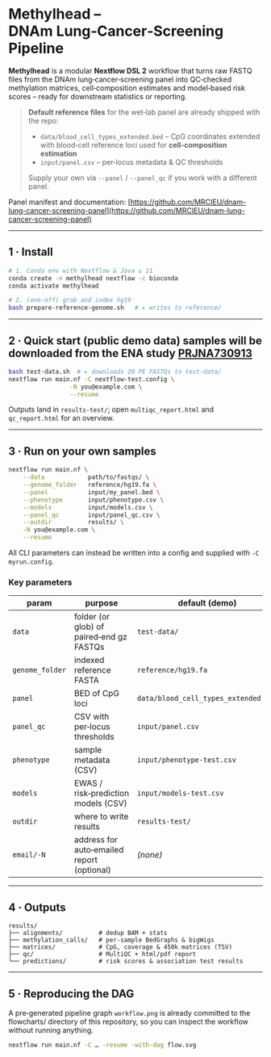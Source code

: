 # **Methylhead** – DNAm Lung‑Cancer‑Screening Pipeline


**Methylhead** is a modular **Nextflow DSL 2** workflow that turns raw FASTQ files from the DNAm lung‑cancer‑screening panel into QC‑checked methylation matrices, cell‑composition estimates and model‑based risk scores – ready for downstream statistics or reporting.

> **Default reference files** for the wet‑lab panel are already shipped with the repo:
>
> * `data/blood_cell_types_extended.bed` – CpG coordinates extended with blood‑cell reference loci used for **cell‑composition estimation**
> * `input/panel.csv` – per‑locus metadata & QC thresholds
>
> Supply your own via `--panel` / `--panel_qc` if you work with a different panel.

Panel manifest and documentation: [https://github.com/MRCIEU/dnam-lung-cancer-screening-panel](https://github.com/MRCIEU/dnam-lung-cancer-screening-panel)

---

## 1 · Install

```bash
# 1. Conda env with Nextflow & Java ≥ 11
conda create -n methylhead nextflow -c bioconda
conda activate methylhead

# 2. (one‑off) grab and index hg19
bash prepare-reference-genome.sh   # ▸ writes to reference/
```

---

## 2 · Quick start (public demo data) samples will be downloaded from the ENA study [PRJNA730913](https://www.ebi.ac.uk/ena/browser/view/PRJNA730913)

```bash
bash test-data.sh  # ▸ downloads 20 PE FASTQs to test-data/
nextflow run main.nf -C nextflow-test.config \
                 -N you@example.com \
                 --resume
```

Outputs land in `results-test/`; open `multiqc_report.html` and `qc_report.html` for an overview.

---

## 3 · Run on your own samples

```bash
nextflow run main.nf \
    --data            path/to/fastqs/ \
    --genome_folder   reference/hg19.fa \
    --panel           input/my_panel.bed \
    --phenotype       input/phenotype.csv \
    --models          input/models.csv \
    --panel_qc        input/panel_qc.csv \
    --outdir          results/ \
    -N you@example.com \
    --resume
```

All CLI parameters can instead be written into a config and supplied with `-C myrun.config`.

### Key parameters

| param           | purpose                                    | default (demo)                       |
| --------------- | ------------------------------------------ | ------------------------------------ |
| `data`          | folder (or glob) of paired‑end gz FASTQs   | `test-data/`                         |
| `genome_folder` | indexed reference FASTA                    | `reference/hg19.fa`                  |
| `panel`         | BED of CpG loci                            | `data/blood_cell_types_extended.bed` |
| `panel_qc`      | CSV with per‑locus thresholds              | `input/panel.csv`                    |
| `phenotype`     | sample metadata (CSV)                      | `input/phenotype-test.csv`           |
| `models`        | EWAS / risk‑prediction models (CSV)        | `input/models-test.csv`              |
| `outdir`        | where to write results                     | `results-test/`                      |
| `email/-N`      | address for auto‑emailed report (optional) | *(none)*                             |

---

## 4 · Outputs

```
results/
├── alignments/          # dedup BAM + stats
├── methylation_calls/   # per‑sample BedGraphs & bigWigs
├── matrices/            # CpG, coverage & 450k matrices (TSV)
├── qc/                  # MultiQC + html/pdf report
└── predictions/         # risk scores & association test results
```

---

## 5 · Reproducing the DAG

A pre‑generated pipeline graph `workflow.png` is already committed to the flowcharts/ directory of this repository, so you can inspect the workflow without running anything.

```bash
nextflow run main.nf -C … -resume -with-dag flow.svg
```

